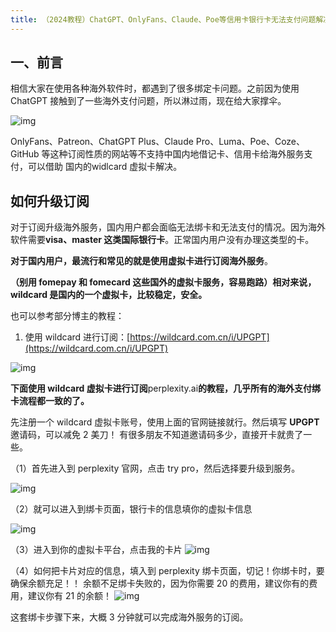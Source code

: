 ```yaml
---
title: （2024教程）ChatGPT、OnlyFans、Claude、Poe等信用卡银行卡无法支付问题解决，看这篇就够了！
---
```


## 一、前言

相信大家在使用各种海外软件时，都遇到了很多绑定卡问题。之前因为使用 ChatGPT 接触到了一些海外支付问题，所以淋过雨，现在给大家撑伞。

![img](https://pic1.zhimg.com/80/v2-fffc0921facbbe9bc0607e0539a4279e_720w.png)

OnlyFans、Patreon、ChatGPT Plus、Claude Pro、Luma、Poe、Coze、GitHub 等这种订阅性质的网站等不支持中国内地借记卡、信用卡给海外服务支付，可以借助 国内的widlcard 虚拟卡解决。

## 如何升级订阅

对于订阅升级海外服务，国内用户都会面临无法绑卡和无法支付的情况。因为海外软件需要**visa、master 这类国际银行卡**。正常国内用户没有办理这类型的卡。

**对于国内用户，最流行和常见的就是使用虚拟卡进行订阅海外服务**。

**（别用 fomepay 和 fomecard 这些国外的虚拟卡服务，容易跑路）相对来说，wildcard 是国内的一个虚拟卡，比较稳定，安全。**

也可以参考部分博主的教程：

1. 使用 wildcard 进行订阅：[https://wildcard.com.cn/i/UPGPT](https://wildcard.com.cn/i/UPGPT)

![img](https://pic1.zhimg.com/80/v2-de00eb1fddc289fb6c904084dfc8f92d_720w.jpg)

**下面使用 wildcard 虚拟卡进行订阅**perplexity.ai**的教程，几乎所有的海外支付绑卡流程都一致的了。**

先注册一个 wildcard 虚拟卡账号，使用上面的官网链接就行。然后填写 **UPGPT** 邀请码，可以减免 2 美刀！ 有很多朋友不知道邀请码多少，直接开卡就贵了一些。

（1）首先进入到 perplexity 官网，点击 try pro，然后选择要升级到服务。

![img](https://pic1.zhimg.com/80/v2-ad711645d8a486149ab412289d9a69eb_720w.jpg)

（2）就可以进入到绑卡页面，银行卡的信息填你的虚拟卡信息

![img](https://pic4.zhimg.com/80/v2-8d2f0f673937c7f53f281da43be0718f_720w.jpg)

（3）进入到你的虚拟卡平台，点击我的卡片
![img](https://pic1.zhimg.com/80/v2-473400bd46e45d46e8cad0e52f7ff0f9_720w.jpg)

（4）如何把卡片对应的信息，填入到 perplexity 绑卡页面，切记！你绑卡时，要确保余额充足！！ 余额不足绑卡失败的，因为你需要 20 的费用，建议你有的费用，建议你有 21 的余额！
![img](https://pic4.zhimg.com/80/v2-b23692017c29ed2ea8f3a6ab3c10331e_720w.jpg)

这套绑卡步骤下来，大概 3 分钟就可以完成海外服务的订阅。

